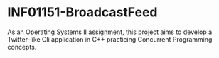 # INF01151-BroadcastFeed
As an Operating Systems II assignment, this project aims to develop a Twitter-like Cli application in C++ practicing Concurrent Programming concepts. 
